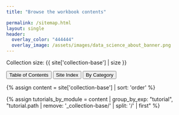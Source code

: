 ```yaml
---
title: "Browse the workbook contents"

permalink: /sitemap.html
layout: single
header:
  overlay_color: "444444"
  overlay_image: /assets/images/data_science_about_banner.png
---
```



Collection size: {{ site['collection-base'] | size }}

<!-- Buttons to switch views -->
<button onclick="showDiv('toc')">Table of Contents</button>
<button onclick="showDiv('index')">Site Index</button>
<button onclick="showDiv('categories')">By Category</button>

{% assign content = site['collection-base'] | sort: 'order' %}

<!-- Structured List -->
{% assign tutorials_by_module = content | group_by_exp: "tutorial", "tutorial.path | remove: '_collection-base/' | split: '/' | first" %}

<div id="toc" style="display: none;">
<h2>Structured List</h2>
{% for module in tutorials_by_module %}
  {% unless module.name == '' %}
    <div class="collapsible-content">
      {% assign tutorial = module.items[0] %}
      <button class="collapsible"><a href="{{ tutorial.url | relative_url }}" class="prefix-{{ tutorial.level }}">MODULE {{ tutorial.title | default: 'Untitled' }}</a></button>
      <div class="content" style="display:block;">
          {% for tutorial in module.items offset:1 %}
            <div>
              <div class="toc-type {{ tutorial.type }}">{{ tutorial.type }}</div>
              <a href="{{ tutorial.url | relative_url }}" class="prefix-{{ tutorial.level }}">{{ tutorial.title | default: 'Untitled' }}</a> <i><span style="color: #a9bbd1;">{{ tutorial.note | default: '' }}</span></i>
            </div>
          {% endfor %}
      </div>
    </div>
  {% endunless %}
{% endfor %}
</div>



<!-- Alphabetical List -->
<div id="index" style="display: none;">
  <h2>Alphabetical List</h2>
  <ul>
    {% assign tutorials = content | sort: 'title' %}
    {% for tutorial in tutorials %}
      <li><a href="{{ tutorial.url | relative_url }}" class="">{{ tutorial.title | default: "Untitled" }}</a></li>
    {% endfor %}
  </ul>
</div>


<!-- Category List -->
<div id="categories" style="display: none;">
  <h2>Filtered by Category</h2>
  {% assign categories = content | map: 'categories' | flatten | uniq | sort %}
  {% for category in categories %}
    <button class="category" onclick="showDiv('{{ category }}')">{{ category }}</button>
  {% endfor %}
  <div class="selected-content">
    {% for category in categories %}
      <div id="{{ category }}" class="category-content" style="display: none;">
        <ul>
          {% for tutorial in site['collection-base'] %}
            {% if tutorial.categories contains category %}
              <li>
                <a href="{{ tutorial.url | relative_url }}" class="">{{ tutorial.title }}</a>
              </li>
            {% endif %}
          {% endfor %}
        </ul>
      </div>
    {% endfor %}
  </div>
</div>
